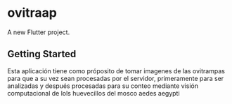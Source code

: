 # ovitraap

A new Flutter project.

## Getting Started

Esta aplicación tiene como próposito de tomar imagenes de las ovitrampas
para que a su vez sean procesadas por el servidor, primeramente para ser analizadas
y después procesadas para su conteo mediante visión computacional de lols huevecillos del mosco aedes aegypti
